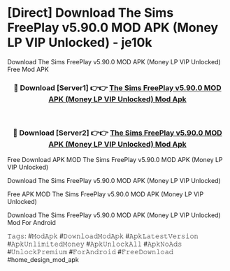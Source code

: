 # [Direct] Download The Sims FreePlay v5.90.0 MOD APK (Money LP VIP Unlocked) - je10k
Download The Sims FreePlay v5.90.0 MOD APK (Money LP VIP Unlocked) Free Mod APK

<div align="center">
<h3>🔴 Download [Server1] 👉👉 <a href="https://apk-comot.site?title=The_Sims_FreePlay_v5.90.0_MOD_APK_(Money_LP_VIP_Unlocked)">The Sims FreePlay v5.90.0 MOD APK (Money LP VIP Unlocked) Mod Apk</a></h3><br>

<h3>🔴 Download [Server2] 👉👉 <a href="https://apk-comot.site?title=The_Sims_FreePlay_v5.90.0_MOD_APK_(Money_LP_VIP_Unlocked)">The Sims FreePlay v5.90.0 MOD APK (Money LP VIP Unlocked) Mod Apk</a></h3>
</div>


Free Download APK MOD The Sims FreePlay v5.90.0 MOD APK (Money LP VIP Unlocked)

Download The Sims FreePlay v5.90.0 MOD APK (Money LP VIP Unlocked) 

Free APK MOD The Sims FreePlay v5.90.0 MOD APK (Money LP VIP Unlocked) 

Download The Sims FreePlay v5.90.0 MOD APK (Money LP VIP Unlocked) Mod For Android

𝚃𝚊𝚐𝚜: #𝙼𝚘𝚍𝙰𝚙𝚔 #𝙳𝚘𝚠𝚗𝚕𝚘𝚊𝚍𝙼𝚘𝚍𝙰𝚙𝚔 #𝙰𝚙𝚔𝙻𝚊𝚝𝚎𝚜𝚝𝚅𝚎𝚛𝚜𝚒𝚘𝚗 #𝙰𝚙𝚔𝚄𝚗𝚕𝚒𝚖𝚒𝚝𝚎𝚍𝙼𝚘𝚗𝚎𝚢 #𝙰𝚙𝚔𝚄𝚗𝚕𝚘𝚌𝚔𝙰𝚕𝚕 #𝙰𝚙𝚔𝙽𝚘𝙰𝚍𝚜 #𝚄𝚗𝚕𝚘𝚌𝚔𝙿𝚛𝚎𝚖𝚒𝚞𝚖 #𝙵𝚘𝚛𝙰𝚗𝚍𝚛𝚘𝚒𝚍 #𝙵𝚛𝚎𝚎𝙳𝚘𝚠𝚗𝚕𝚘𝚊𝚍 #home_design_mod_apk